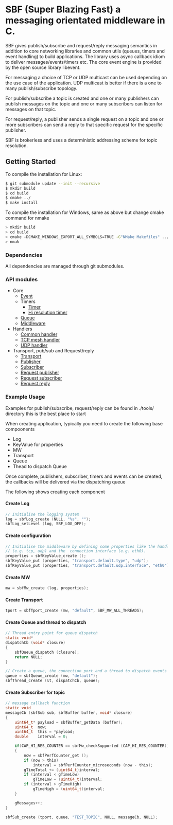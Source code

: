 # SBF (Super Blazing Fast) a messaging orientated middleware in C.

SBF gives publish/subscribe and request/reply messaging semantics in addition to core networking libraries and common utils (queues, timers and event handling) to build applications. The library uses async callback idiom to deliver messages/events/timers etc. The core event engine is provided by the open source library libevent.

For messaging a choice of TCP or UDP multicast can be used depending on the use case of the application. UDP multicast is better if there is a one to many publish/subscribe topology.

For publish/subscribe a topic is created and one or many publishers can publish messages on the topic and one or many subscribers can listen for messages on that topic.

For request/reply, a publisher sends a single request on a topic and one or more subscribers can send a reply to that specific request for the specific publisher.

SBF is brokerless and uses a deterministic addressing scheme for topic resolution.

## Getting Started

To compile the installation for Linux:

```bash
$ git submodule update --init --recursive
$ mkdir build
$ cd build
$ cmake ../
$ make install

```
To compile the installation for Windows, same as above but change cmake command for nmake

```bash
> mkdir build
> cd build
> cmake -DCMAKE_WINDOWS_EXPORT_ALL_SYMBOLS=TRUE -G"NMake Makefiles" ../
> nmak
```

### Dependencies

All dependencies are managed through git submodules.

### API modules

* Core
  * [Event](./src/core/sbfEvent.h)
  * Timers
    * [Timer](./src/core/sbfTimer.h)
    * [Hi resolution timer](./src/core/sbfHiResTimer.h)
  * [Queue](./src/core/sbfQueue.h)
  * [Middleware](./src/core/sbfMw.h)
* Handlers
  * [Common handler](./src/handlers/common/sbfCommonHandler.h)
  * [TCP mesh handler](./src/handlers/tcpmesh/sbfTcpMeshHandler.h)
  * [UDP handler](./src/handlers/udp/sbfUdpHandler.h)
* Transport, pub/sub and Request/reply
  * [Transport](./src/transport/sbfTport.h)
  * [Publisher](./src/transport/sbfPub.h)
  * [Subscriber](./src/transport/sbfSub.h)
  * [Request publisher](./src/requestreply/sbfRequestPub.h)
  * [Request subscriber](./src/requestreply/sbfRequestSub.h)
  * [Request reply](./src/requestreply/sbfRequestReply.h)

### Example Usage

Examples for publish/subscribe, request/reply can be found in ./tools/ directory this is the best place to start

When creating application, typically you need to create the following base compoonents

* Log
* KeyValue for properties
* MW
* Transport
* Queue 
* Thead to dispatch Queue

Once complete, publishers, subscriber, timers and events can be created, the callbacks will be delivered via the dispatching queue

The following shows creating each component

#### Create Log

```c
// Initialise the logging system
log = sbfLog_create (NULL, "%s", "");
sbfLog_setLevel (log, SBF_LOG_OFF);
```

#### Create configuration 

```c
// Initialise the middleware by defining some properties like the handler
// (e.g. tcp, udp) and the  connection interface (e.g. eth0).
properties = sbfKeyValue_create ();
sbfKeyValue_put (properties, "transport.default.type", "udp");
sbfKeyValue_put (properties, "transport.default.udp.interface", "eth0");
```

#### Create MW

```c
mw = sbfMw_create (log, properties);
```

#### Create Transport

```c
tport = sbfTport_create (mw, "default", SBF_MW_ALL_THREADS);
```

#### Create Queue and thread to dispatch

```c
// Thread entry point for queue dispatch
static void*
dispatchCb (void* closure)
{
    sbfQueue_dispatch (closure);
    return NULL;
}

// Create a queue, the connection port and a thread to dispatch events
queue = sbfQueue_create (mw, "default");
sbfThread_create (&t, dispatchCb, queue);
```

#### Create Subscriber for topic

```c
// message callback function
static void
messageCb (sbfSub sub, sbfBuffer buffer, void* closure)
{
    uint64_t* payload = sbfBuffer_getData (buffer);
    uint64_t  now;
    uint64_t  this = *payload;
    double    interval = 0;

    if(CAP_HI_RES_COUNTER == sbfMw_checkSupported (CAP_HI_RES_COUNTER))
    {
        now = sbfPerfCounter_get ();
        if (now > this)
            interval = sbfPerfCounter_microseconds (now - this);
        gTimeTotal += (uint64_t)interval;
        if (interval < gTimeLow)
            gTimeLow = (uint64_t)interval;
        if (interval > gTimeHigh)
            gTimeHigh = (uint64_t)interval;
    }

    gMessages++;
}

sbfSub_create (tport, queue, "TEST_TOPIC", NULL, messageCb, NULL);
```

